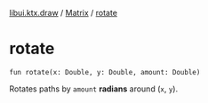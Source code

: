[libui.ktx.draw](../README.md) / [Matrix](README.md) / [rotate](rotate.md)

# rotate

`fun rotate(x: Double, y: Double, amount: Double)`

Rotates paths by `amount` **radians** around (`x`, `y`).


